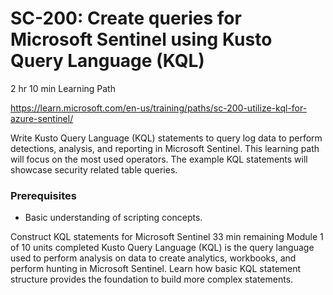 

# SC-200: Create queries for Microsoft Sentinel using Kusto Query Language (KQL)

2 hr 10 min Learning Path

https://learn.microsoft.com/en-us/training/paths/sc-200-utilize-kql-for-azure-sentinel/

Write Kusto Query Language (KQL) statements to query log data to perform detections, analysis, and reporting in Microsoft Sentinel. This learning path will focus on the most used operators. The example KQL statements will showcase security related table queries.

### Prerequisites
- Basic understanding of scripting concepts.


Construct KQL statements for Microsoft Sentinel
33 min remaining
Module
1 of 10 units completed
Kusto Query Language (KQL) is the query language used to perform analysis on data to create analytics, workbooks, and perform hunting in Microsoft Sentinel. Learn how basic KQL statement structure provides the foundation to build more complex statements.
